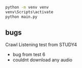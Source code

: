 ```bash
python -m venv venv
venv\Scripts\activate
python main.py
```

## bugs
Crawl Listening test from STUDY4
- bug from test 6
- couldnt download any audio